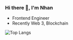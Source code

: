 ### Hi there 👋, I'm Nhan

* Frontend Engineer
* Recently Web 3, Blockchain


![Top Langs](https://github-readme-stats.vercel.app/api/top-langs/?username=duynhanf&hide=html)
